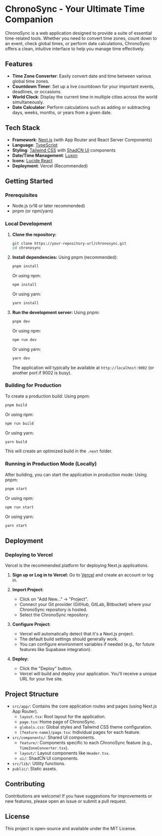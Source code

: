 # ChronoSync - Your Ultimate Time Companion

ChronoSync is a web application designed to provide a suite of essential time-related tools. Whether you need to convert time zones, count down to an event, check global times, or perform date calculations, ChronoSync offers a clean, intuitive interface to help you manage time effectively.

## Features

-   **Time Zone Converter**: Easily convert date and time between various global time zones.
-   **Countdown Timer**: Set up a live countdown for your important events, deadlines, or occasions.
-   **World Clock**: Display the current time in multiple cities across the world simultaneously.
-   **Date Calculator**: Perform calculations such as adding or subtracting days, weeks, months, or years from a given date.

## Tech Stack

-   **Framework**: [Next.js](https://nextjs.org/) (with App Router and React Server Components)
-   **Language**: [TypeScript](https://www.typescriptlang.org/)
-   **Styling**: [Tailwind CSS](https://tailwindcss.com/) with [ShadCN UI](https://ui.shadcn.com/) components
-   **Date/Time Management**: [Luxon](https://moment.github.io/luxon/)
-   **Icons**: [Lucide React](https://lucide.dev/)
-   **Deployment**: Vercel (Recommended)

## Getting Started

### Prerequisites

-   Node.js (v18 or later recommended)
-   pnpm (or npm/yarn)

### Local Development

1.  **Clone the repository:**
    ```bash
    git clone https://your-repository-url/chronosync.git
    cd chronosync
    ```

2.  **Install dependencies:**
    Using pnpm (recommended):
    ```bash
    pnpm install
    ```
    Or using npm:
    ```bash
    npm install
    ```
    Or using yarn:
    ```bash
    yarn install
    ```

3.  **Run the development server:**
    Using pnpm:
    ```bash
    pnpm dev
    ```
    Or using npm:
    ```bash
    npm run dev
    ```
    Or using yarn:
    ```bash
    yarn dev
    ```
    The application will typically be available at `http://localhost:9002` (or another port if 9002 is busy).

### Building for Production

To create a production build:
Using pnpm:
```bash
pnpm build
```
Or using npm:
```bash
npm run build
```
Or using yarn:
```bash
yarn build
```
This will create an optimized build in the `.next` folder.

### Running in Production Mode (Locally)

After building, you can start the application in production mode:
Using pnpm:
```bash
pnpm start
```
Or using npm:
```bash
npm run start
```
Or using yarn:
```bash
yarn start
```

## Deployment

### Deploying to Vercel

Vercel is the recommended platform for deploying Next.js applications.

1.  **Sign up or Log in to Vercel:**
    Go to [Vercel](https://vercel.com) and create an account or log in.

2.  **Import Project:**
    -   Click on "Add New..." -> "Project".
    -   Connect your Git provider (GitHub, GitLab, Bitbucket) where your ChronoSync repository is hosted.
    -   Select the ChronoSync repository.

3.  **Configure Project:**
    -   Vercel will automatically detect that it's a Next.js project.
    -   The default build settings should generally work.
    -   You can configure environment variables if needed (e.g., for future features like Supabase integration).

4.  **Deploy:**
    -   Click the "Deploy" button.
    -   Vercel will build and deploy your application. You'll receive a unique URL for your live site.

## Project Structure

-   `src/app/`: Contains the core application routes and pages (using Next.js App Router).
    -   `layout.tsx`: Root layout for the application.
    -   `page.tsx`: Home page of ChronoSync.
    -   `globals.css`: Global styles and Tailwind CSS theme configuration.
    -   `[feature-name]/page.tsx`: Individual pages for each feature.
-   `src/components/`: Shared UI components.
    -   `feature/`: Components specific to each ChronoSync feature (e.g., `TimeZoneConverter.tsx`).
    -   `layout/`: Layout components like `Header.tsx`.
    -   `ui/`: ShadCN UI components.
-   `src/lib/`: Utility functions.
-   `public/`: Static assets.

## Contributing

Contributions are welcome! If you have suggestions for improvements or new features, please open an issue or submit a pull request.

## License

This project is open-source and available under the MIT License.
